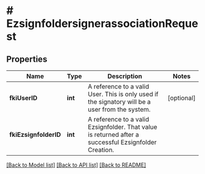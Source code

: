 # # EzsignfoldersignerassociationRequest

## Properties

Name | Type | Description | Notes
------------ | ------------- | ------------- | -------------
**fkiUserID** | **int** | A reference to a valid User.  This is only used if the signatory will be a user from the system. | [optional]
**fkiEzsignfolderID** | **int** | A reference to a valid Ezsignfolder.  That value is returned after a successful Ezsignfolder Creation. |

[[Back to Model list]](../../README.md#models) [[Back to API list]](../../README.md#endpoints) [[Back to README]](../../README.md)
